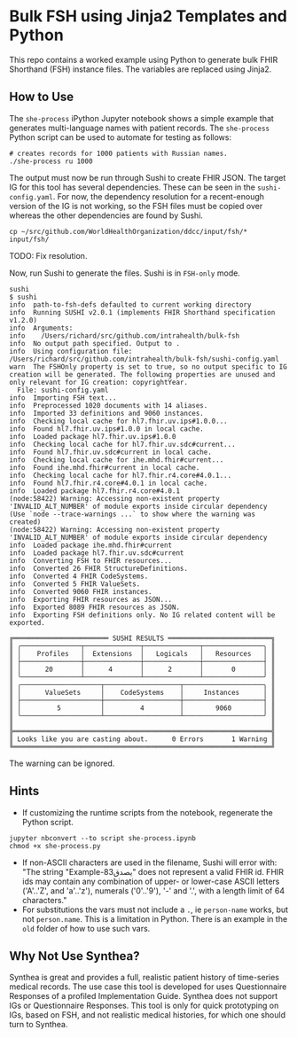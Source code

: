 # Bulk FSH using Jinja2 Templates and Python

This repo contains a worked example using Python to generate bulk FHIR Shorthand (FSH) instance files. The variables are replaced using Jinja2. 

## How to Use

The `she-process` iPython Jupyter notebook shows a simple example that generates multi-language names with patient records. The `she-process` Python script can be used to automate for testing as follows:
```
# creates records for 1000 patients with Russian names.
./she-process ru 1000
```

The output must now be run through Sushi to create FHIR JSON. The target IG for this tool has several dependencies. These can be seen in the `sushi-config.yaml`. For now, the dependency resolution for a recent-enough version of the IG is not working, so the FSH files must be copied over whereas the other dependencies are found by Sushi.

```
cp ~/src/github.com/WorldHealthOrganization/ddcc/input/fsh/* input/fsh/
```

TODO: Fix resolution.

Now, run Sushi to generate the files. Sushi is in `FSH-only` mode.
```
sushi
$ sushi
info  path-to-fsh-defs defaulted to current working directory
info  Running SUSHI v2.0.1 (implements FHIR Shorthand specification v1.2.0)
info  Arguments:
info    /Users/richard/src/github.com/intrahealth/bulk-fsh
info  No output path specified. Output to .
info  Using configuration file: /Users/richard/src/github.com/intrahealth/bulk-fsh/sushi-config.yaml
warn  The FSHOnly property is set to true, so no output specific to IG creation will be generated. The following properties are unused and only relevant for IG creation: copyrightYear.
  File: sushi-config.yaml
info  Importing FSH text...
info  Preprocessed 1020 documents with 14 aliases.
info  Imported 33 definitions and 9060 instances.
info  Checking local cache for hl7.fhir.uv.ips#1.0.0...
info  Found hl7.fhir.uv.ips#1.0.0 in local cache.
info  Loaded package hl7.fhir.uv.ips#1.0.0
info  Checking local cache for hl7.fhir.uv.sdc#current...
info  Found hl7.fhir.uv.sdc#current in local cache.
info  Checking local cache for ihe.mhd.fhir#current...
info  Found ihe.mhd.fhir#current in local cache.
info  Checking local cache for hl7.fhir.r4.core#4.0.1...
info  Found hl7.fhir.r4.core#4.0.1 in local cache.
info  Loaded package hl7.fhir.r4.core#4.0.1
(node:58422) Warning: Accessing non-existent property 'INVALID_ALT_NUMBER' of module exports inside circular dependency
(Use `node --trace-warnings ...` to show where the warning was created)
(node:58422) Warning: Accessing non-existent property 'INVALID_ALT_NUMBER' of module exports inside circular dependency
info  Loaded package ihe.mhd.fhir#current
info  Loaded package hl7.fhir.uv.sdc#current
info  Converting FSH to FHIR resources...
info  Converted 26 FHIR StructureDefinitions.
info  Converted 4 FHIR CodeSystems.
info  Converted 5 FHIR ValueSets.
info  Converted 9060 FHIR instances.
info  Exporting FHIR resources as JSON...
info  Exported 8089 FHIR resources as JSON.
info  Exporting FSH definitions only. No IG related content will be exported.

╔════════════════════════ SUSHI RESULTS ══════════════════════════╗
║ ╭───────────────┬──────────────┬──────────────┬───────────────╮ ║
║ │    Profiles   │  Extensions  │   Logicals   │   Resources   │ ║
║ ├───────────────┼──────────────┼──────────────┼───────────────┤ ║
║ │      20       │      4       │      2       │       0       │ ║
║ ╰───────────────┴──────────────┴──────────────┴───────────────╯ ║
║ ╭────────────────────┬───────────────────┬────────────────────╮ ║
║ │      ValueSets     │    CodeSystems    │     Instances      │ ║
║ ├────────────────────┼───────────────────┼────────────────────┤ ║
║ │         5          │         4         │        9060        │ ║
║ ╰────────────────────┴───────────────────┴────────────────────╯ ║
║                                                                 ║
╠═════════════════════════════════════════════════════════════════╣
║ Looks like you are casting about.      0 Errors       1 Warning ║
╚═════════════════════════════════════════════════════════════════╝
```

The warning can be ignored.

## Hints
* If customizing the runtime scripts from the notebook, regenerate the Python script.
```
jupyter nbconvert --to script she-process.ipynb
chmod +x she-process.py
```
* If non-ASCII characters are used in the filename, Sushi will error with: "The string "Example-يصدق83" does not represent a valid FHIR id. FHIR ids may contain any combination of upper- or lower-case ASCII letters ('A'..'Z', and 'a'..'z'), numerals ('0'..'9'), '-' and '.', with a length limit of 64 characters."
* For substitutions the vars must not include a `.`, ie `person-name` works, but not `person.name`. This is a limitation in Python. There is an example in the `old` folder of how to use such vars.

## Why Not Use Synthea?

Synthea is great and provides a full, realistic patient history of time-series medical records. The use case this tool is developed for uses Questionnaire Responses of a profiled Implementation Guide. Synthea does not support IGs or Questionnaire Responses. This tool is only for quick prototyping on IGs, based on FSH, and not realistic medical histories, for which one should turn to Synthea.


